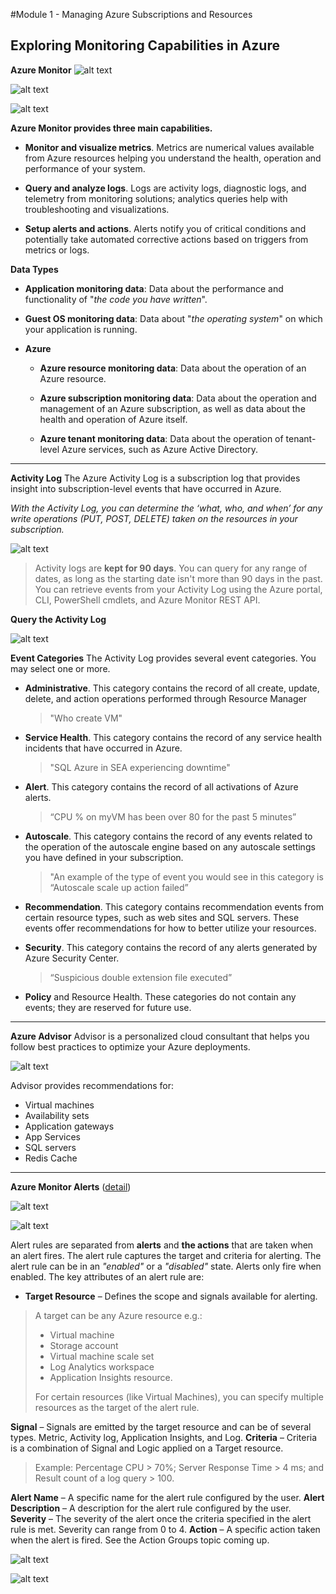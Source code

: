 #Module 1 - Managing Azure Subscriptions and Resources  
## Exploring Monitoring Capabilities in Azure 

__Azure Monitor__
![alt text](https://docs.microsoft.com/en-us/azure/azure-monitor/media/overview/overview.png)

![alt text](https://docs.microsoft.com/en-us/azure/azure-monitor/media/overview/metrics.png)


![alt text](https://docs.microsoft.com/en-us/azure/azure-monitor/media/overview/logs.png)


__Azure Monitor provides three main capabilities.__

- __Monitor and visualize metrics__. Metrics are numerical values available from Azure resources helping you understand the health, operation and performance of your system.

- __Query and analyze logs__. Logs are activity logs, diagnostic logs, and telemetry from monitoring solutions; analytics queries help with troubleshooting and visualizations.

- __Setup alerts and actions__. Alerts notify you of critical conditions and potentially take automated corrective actions based on triggers from metrics or logs.


__Data Types__

- __Application monitoring data__: Data about the performance and functionality of "*the code you have written*".

- __Guest OS monitoring data__: Data about "_the operating system_" on which your application is running.

- __Azure__
    - __Azure resource monitoring data__: Data about the operation of an Azure resource.

    - __Azure subscription monitoring data__: Data about the operation and management of an Azure subscription, as well as data about the health and operation of Azure itself.

    - __Azure tenant monitoring data__: Data about the operation of tenant-level Azure services, such as Azure Active Directory.

---
__Activity Log__
The Azure Activity Log is a subscription log that provides insight into subscription-level events that have occurred in Azure.

_With the Activity Log, you can determine the ‘what, who, and when’ for any write operations (PUT, POST, DELETE) taken on the resources in your subscription._

![alt text](https://openedx.microsoft.com/assets/courseware/v1/ce02dd3bc70644c739c728160039f737/asset-v1:Microsoft+AZ-300.1+2019_T2+type@asset+block/AZ103_Activity_Log.png)

>Activity logs are __kept for 90 days__. You can query for any range of dates, as long as the starting date isn't more than 90 days in the past. You can retrieve events from your Activity Log using the Azure portal, CLI, PowerShell cmdlets, and Azure Monitor REST API.

__Query the Activity Log__

![alt text](https://openedx.microsoft.com/assets/courseware/v1/343b6a9e24946d184ec766d9db599b6d/asset-v1:Microsoft+AZ-300.1+2019_T2+type@asset+block/AZ103_Query_the_Activity_Log.png)

__Event Categories__
The Activity Log provides several event categories. You may select one or more.

- __Administrative__. This category contains the record of all create, update, delete, and action operations performed through Resource Manager
    > "Who create VM"

- __Service Health__. This category contains the record of any service health incidents that have occurred in Azure.
    > "SQL Azure in SEA experiencing downtime"

- __Alert__. This category contains the record of all activations of Azure alerts.
    > “CPU % on myVM has been over 80 for the past 5 minutes”

- __Autoscale__. This category contains the record of any events related to the operation of the autoscale engine based on any autoscale settings you have defined in your subscription.
    > "An example of the type of event you would see in this category is “Autoscale scale up action failed”

- __Recommendation__. This category contains recommendation events from certain resource types, such as web sites and SQL servers. These events offer recommendations for how to better utilize your resources.

- __Security__. This category contains the record of any alerts generated by Azure Security Center.
    > “Suspicious double extension file executed”

- __Policy__ and Resource Health. These categories do not contain any events; they are reserved for future use.

---

__Azure Advisor__
Advisor is a personalized cloud consultant that helps you follow best practices to optimize your Azure deployments. 

![alt text](https://openedx.microsoft.com/assets/courseware/v1/507eebdf6040c8446498956646909c75/asset-v1:Microsoft+AZ-300.1+2019_T2+type@asset+block/AZ-100.1_Subscriptions_and_Resources_image33.png)

Advisor provides recommendations for:
- Virtual machines
- Availability sets
- Application gateways
- App Services
- SQL servers
- Redis Cache

---
__Azure Monitor Alerts__ ([detail](https://docs.microsoft.com/en-us/azure/azure-monitor/platform/alerts-overview))

![alt text](https://openedx.microsoft.com/assets/courseware/v1/0dd41365f0e26556352495ca1f9738fe/asset-v1:Microsoft+AZ-300.1+2019_T2+type@asset+block/AZ-100.1_Subscriptions_and_Resources_image34.png)


![alt text](https://openedx.microsoft.com/assets/courseware/v1/31de136f30794ed496cfe10976fc759f/asset-v1:Microsoft+AZ-300.1+2019_T2+type@asset+block/AZ103_Azure_Rules.png)

Alert rules are separated from __alerts__ and __the actions__ that are taken when an alert fires. The alert rule captures the target and criteria for alerting. The alert rule can be in an _"enabled"_ or a _"disabled"_ state. Alerts only fire when enabled. The key attributes of an alert rule are:

- __Target Resource__ – Defines the scope and signals available for alerting.
> A target can be any Azure resource e.g.:
> - Virtual machine
>- Storage account
>- Virtual machine scale set
>- Log Analytics workspace
>- Application Insights resource. 
>
>For certain resources (like Virtual Machines), you can specify multiple resources as the target of the alert rule.

__Signal__ – Signals are emitted by the target resource and can be of several types. Metric, Activity log, Application Insights, and Log.
__Criteria__ – Criteria is a combination of Signal and Logic applied on a Target resource.
>Example: 
> Percentage CPU > 70%; Server Response Time > 4 ms; and Result count of a log query > 100.

__Alert Name__ – A specific name for the alert rule configured by the user.
__Alert Description__ – A description for the alert rule configured by the user.
__Severity__ – The severity of the alert once the criteria specified in the alert rule is met. Severity can range from 0 to 4.
__Action__ – A specific action taken when the alert is fired. See the Action Groups topic coming up.

![alt text](https://openedx.microsoft.com/assets/courseware/v1/eda9552357977304234e501a8148c037/asset-v1:Microsoft+AZ-300.1+2019_T2+type@asset+block/AZ-100.1_Subscriptions_and_Resources_image35.png)

![alt text](https://docs.microsoft.com/en-us/azure/azure-monitor/platform/media/alerts-overview/alerts-page.png)

